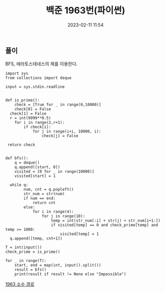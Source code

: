 ﻿---
title: 백준 1963번(파이썬)
date: 2023-02-11 11:54
categories: [BOJ]
tags: [BOJ, 1963번, 파이썬]
---

## 풀이

BFS, 에라토스테네스의 체를 이용한다.

```
import sys
from collections import deque

input = sys.stdin.readline


def is_prime():
    check = [True for _ in range(0,10000)]
    check[0] = False
  check[1] = False
  r = int(9999**0.5)
    for i in range(2,r+1):
        if check[i]:
            for j in range(i+i, 10000, i):
                check[j] = False

 return check


def bfs():
    q = deque()
    q.append([start, 0])
    visited = [0 for _ in range(10000)]
    visited[start] = 1

  while q:
        num, cnt = q.popleft()
        str_num = str(num)
        if num == end:
            return cnt
        else:
            for i in range(4):
                for j in range(10):
                    temp = int(str_num[:i] + str(j) + str_num[i+1:])
                    if visited[temp] == 0 and check_prime[temp] and temp >= 1000:
                        visited[temp] = 1
  q.append([temp, cnt+1])

T = int(input())
check_prime = is_prime()

for _ in range(T):
    start, end = map(int, input().split())
    result = bfs()
    print(result if result != None else "Impossible")
```

[1963 소수 경로](https://www.acmicpc.net/problem/1963)
